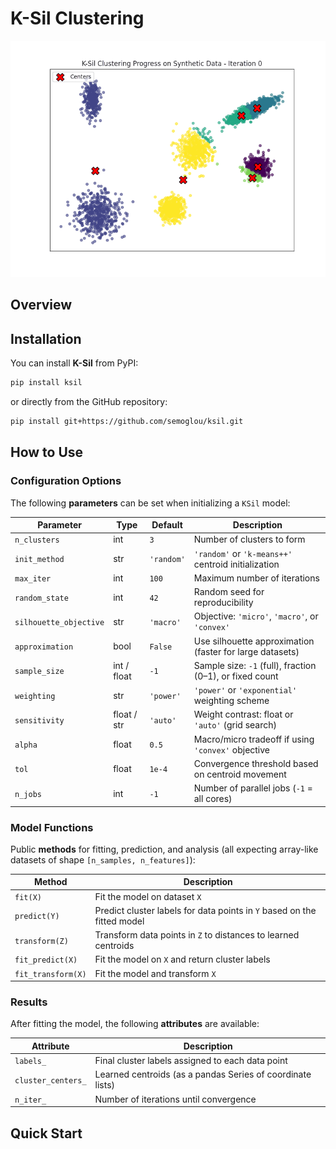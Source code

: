 # K-Sil Clustering
<p align="center">
  <img src="demo/ksil_gif.gif" alt="K-Sil Demo" width="550"/>
</p>

## Overview

## Installation

You can install **K-Sil** from PyPI:

```bash
pip install ksil
```

or directly from the GitHub repository:

```bash
pip install git+https://github.com/semoglou/ksil.git
```

## How to Use

### Configuration Options
The following **parameters** can be set when initializing a `KSil` model:

| Parameter              | Type            | Default      | Description                                                                   |
|------------------------|-----------------|--------------|-------------------------------------------------------------------------------|
| `n_clusters`           | int             | `3`          | Number of clusters to form                                                    |
| `init_method`          | str             | `'random'`   | `'random'` or `'k-means++'` centroid initialization                           |
| `max_iter`             | int             | `100`        | Maximum number of iterations                                                  |
| `random_state`         | int             | `42`         | Random seed for reproducibility                                               |
| `silhouette_objective` | str             | `'macro'`    | Objective: `'micro'`, `'macro'`, or `'convex'`                                |
| `approximation`        | bool            | `False`      | Use silhouette approximation (faster for large datasets)                      |
| `sample_size`          | int / float     | `-1`         | Sample size: `-1` (full), fraction (0–1), or fixed count                      |
| `weighting`            | str             | `'power'`    | `'power'` or `'exponential'` weighting scheme                                 |
| `sensitivity`          | float / str     | `'auto'`     | Weight contrast: float or `'auto'` (grid search)                              |
| `alpha`                | float           | `0.5`        | Macro/micro tradeoff if using `'convex'` objective                            |
| `tol`                  | float           | `1e-4`       | Convergence threshold based on centroid movement                              |
| `n_jobs`               | int             | `-1`         | Number of parallel jobs (`-1` = all cores)                                    |

### Model Functions
Public **methods** for fitting, prediction, and analysis (all expecting array-like datasets of shape `[n_samples, n_features]`):

| Method                     | Description                                                       |
|----------------------------|-------------------------------------------------------------------|
| `fit(X)`                   | Fit the model on dataset `X`                                      |
| `predict(Y)`               | Predict cluster labels for data points in `Y` based on the fitted model|
| `transform(Z)`             | Transform data points in `Z` to distances to learned centroids     |
| `fit_predict(X)`           | Fit the model on `X` and return cluster labels                    |
| `fit_transform(X)`         | Fit the model and transform `X`                                   |

### Results
After fitting the model, the following **attributes** are available:

| Attribute           | Description                                                     |
|---------------------|-----------------------------------------------------------------|
| `labels_`           | Final cluster labels assigned to each data point                |
| `cluster_centers_`  | Learned centroids (as a pandas Series of coordinate lists)      |
| `n_iter_`           | Number of iterations until convergence                          |

## Quick Start
